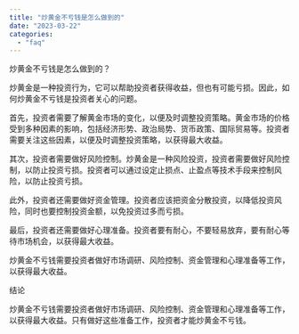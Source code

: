 ```yaml
---
title: "炒黄金不亏钱是怎么做到的"
date: "2023-03-22"
categories: 
  - "faq"
---
```


炒黄金不亏钱是怎么做到的？

炒黄金是一种投资行为，它可以帮助投资者获得收益，但也有可能亏损。因此，如何炒黄金不亏钱是投资者关心的问题。

首先，投资者需要了解黄金市场的变化，以便及时调整投资策略。黄金市场的价格受到多种因素的影响，包括经济形势、政治局势、货币政策、国际贸易等。投资者需要关注这些因素，以便及时调整投资策略，以获得最大收益。

其次，投资者需要做好风险控制。炒黄金是一种风险投资，投资者需要做好风险控制，以防止投资亏损。投资者可以通过设定止损点、止盈点等技术手段来控制风险，以防止投资亏损。

此外，投资者还需要做好资金管理。投资者应该把资金分散投资，以降低投资风险，同时也要控制投资金额，以免投资过多而亏损。

最后，投资者还需要做好心理准备。投资者要有耐心，不要轻易放弃，要有耐心等待市场机会，以获得最大收益。

炒黄金不亏钱需要投资者做好市场调研、风险控制、资金管理和心理准备等工作，以获得最大收益。

结论

炒黄金不亏钱需要投资者做好市场调研、风险控制、资金管理和心理准备等工作，以获得最大收益。只有做好这些准备工作，投资者才能炒黄金不亏钱。

